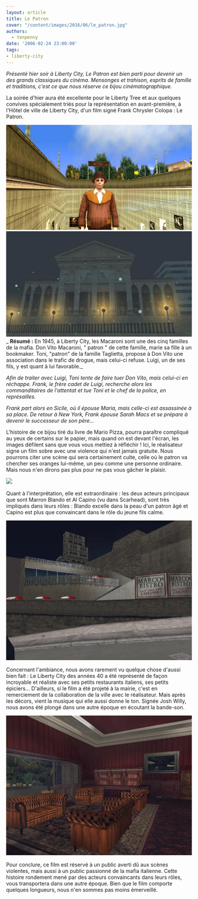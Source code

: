 ```yaml
---
layout: article
title: Le Patron
cover: "/content/images/2016/06/le_patron.jpg"
authors:
  - tenpenny
date: '2006-02-24 23:00:00'
tags:
- liberty-city
---
```


_Présenté hier soir à Liberty City, Le Patron est bien parti pour devenir un des grands classiques du cinéma. Mensonges et trahison, esprits de famille et traditions, c'est ce que nous réserve ce bijou cinématographique._

La soirée d'hier aura été excellente pour le Liberty Tree et aux quelques convives spécialement triés pour la représentation en avant-première, à l'Hôtel de ville de Liberty City, d'un film signé Frank Chrysler Colopa : Le Patron.

![](/content/images/2005/01/marron_blando.jpg)
![](/content/images/2005/01/marie_de_nuit.jpg)
_ **Résumé :** En 1945, à Liberty City, les Macaroni sont une des cinq familles de la mafia. Don Vito Macaroni, " patron " de cette famille, marie sa fille à un bookmaker. Toni, "patron" de la famille Taglietta, propose à Don Vito une association dans le trafic de drogue, mais celui-ci refuse. Luigi, un de ses fils, y est quant à lui favorable._

_Afin de traiter avec Luigi, Toni tente de faire tuer Don Vito, mais celui-ci en réchappe. Frank, le frère cadet de Luigi, recherche alors les commanditaires de l'attentat et tue Toni et le chef de la police, en représailles._

_Frank part alors en Sicile, où il épouse Maria, mais celle-ci est assassinée à sa place. De retour à New York, Frank épouse Sarah Macs et se prépare à devenir le successeur de son père..._

L'histoire de ce bijou tiré du livre de Mario Pizza, pourra paraître compliqué au yeux de certains sur le papier, mais quand on est devant l'écran, les images défilent sans que vous vous mettiez à réfléchir ! Ici, le réalisateur signe un film sobre avec une violence qui n'est jamais gratuite. Nous pourrons citer une scène qui sera certainement culte, celle où le patron va chercher ses oranges lui-même, un peu comme une personne ordinaire. Mais nous n'en dirons pas plus pour ne pas vous gâcher le plaisir.

![](/content/images/2005/01/le_patron_0.jpg)

Quant à l'interprétation, elle est extraordinaire : les deux acteurs principaux que sont Marron Blando et Al Capino (vu dans Scarhead), sont très impliqués dans leurs rôles : Blando excelle dans la peau d'un patron âgé et Capino est plus que convaincant dans le rôle du jeune fils calme.

![](/content/images/2005/01/resto.jpg)

Concernant l'ambiance, nous avons rarement vu quelque chose d'aussi bien fait : Le Liberty City des années 40 a été représenté de façon incroyable et réaliste avec ses petits restaurants italiens, ses petits épiciers... D'ailleurs, si le film a été projeté à la mairie, c'est en remerciement de la collaboration de la ville avec le réalisateur. Mais après les décors, vient la musique qui elle aussi donne le ton. Signée Josh Willy, nous avons été plongé dans une autre époque en écoutant la bande-son.

![](/content/images/2005/01/bureau.jpg)

Pour conclure, ce film est réservé à un public averti dû aux scènes violentes, mais aussi à un public passionné de la mafia italienne. Cette histoire rondement mené par des acteurs convaincants dans leurs rôles, vous transportera dans une autre époque. Bien que le film comporte quelques longueurs, nous n'en sommes pas moins émerveillé.